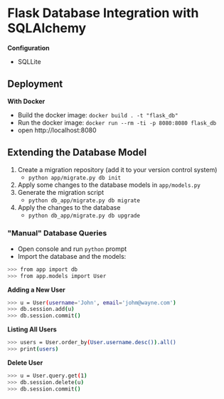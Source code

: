 # Flask Database Integration with SQLAlchemy

**Configuration**
- SQLLite


## Deployment

**With Docker**
- Build the docker image: `docker build . -t "flask_db"`
- Run the docker image: `docker run --rm -ti -p 8080:8080 flask_db`
- open http://localhost:8080

## Extending the Database Model

1. Create a migration repository (add it to your version control system)
    - `python app/migrate.py db init`
2. Apply some changes to the database models in `app/models.py`
3. Generate the migration script
    - `python db_app/migrate.py db migrate`
4. Apply the changes to the database
    - `python db_app/migrate.py db upgrade`

### "Manual" Database Queries
- Open console and run `python` prompt
- Import the database and the models:
```bash
>>> from app import db
>>> from app.models import User
```

**Adding a New User**
```bash
>>> u = User(username='John', email='johm@wayne.com')
>>> db.session.add(u)
>>> db.session.commit()
```

**Listing All Users**
```bash
>>> users = User.order_by(User.username.desc()).all()
>>> print(users)
```

**Delete User**
```bash
>>> u = User.query.get(1)
>>> db.session.delete(u)
>>> db.session.commit()
```
